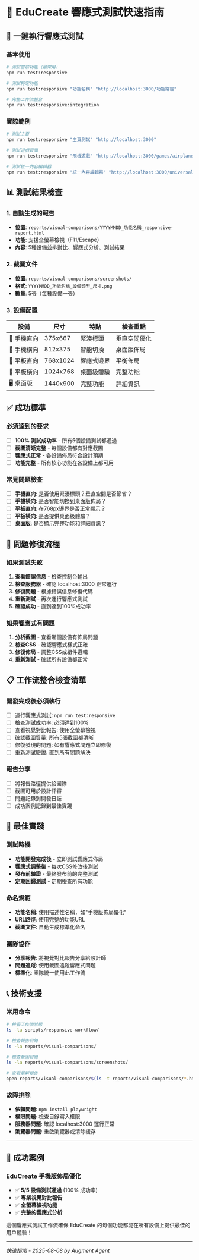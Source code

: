 # 📱 EduCreate 響應式測試快速指南

## 🚀 一鍵執行響應式測試

### 基本使用
```bash
# 測試當前功能（最常用）
npm run test:responsive

# 測試特定功能
npm run test:responsive "功能名稱" "http://localhost:3000/功能路徑"

# 完整工作流整合
npm run test:responsive:integration
```

### 實際範例
```bash
# 測試主頁
npm run test:responsive "主頁測試" "http://localhost:3000"

# 測試遊戲頁面
npm run test:responsive "飛機遊戲" "http://localhost:3000/games/airplane"

# 測試統一內容編輯器
npm run test:responsive "統一內容編輯器" "http://localhost:3000/universal-content"
```

## 📊 測試結果檢查

### 1. 自動生成的報告
- **位置**: `reports/visual-comparisons/YYYYMMDD_功能名稱_responsive-report.html`
- **功能**: 支援全螢幕檢視（F11/Escape）
- **內容**: 5種設備並排對比、響應式分析、測試結果

### 2. 截圖文件
- **位置**: `reports/visual-comparisons/screenshots/`
- **格式**: `YYYYMMDD_功能名稱_設備類型_尺寸.png`
- **數量**: 5張（每種設備一張）

### 3. 設備配置
| 設備 | 尺寸 | 特點 | 檢查重點 |
|------|------|------|----------|
| 📱 手機直向 | 375x667 | 緊湊標頭 | 垂直空間優化 |
| 📱 手機橫向 | 812x375 | 智能切換 | 桌面版佈局 |
| 📱 平板直向 | 768x1024 | 響應式邊界 | 平衡佈局 |
| 📱 平板橫向 | 1024x768 | 桌面級體驗 | 完整功能 |
| 🖥️ 桌面版 | 1440x900 | 完整功能 | 詳細資訊 |

## ✅ 成功標準

### 必須達到的要求
- [ ] **100% 測試成功率** - 所有5個設備測試都通過
- [ ] **截圖清晰完整** - 每個設備都有對應截圖
- [ ] **響應式正常** - 各設備佈局符合設計預期
- [ ] **功能完整** - 所有核心功能在各設備上都可用

### 常見問題檢查
- [ ] **手機直向**: 是否使用緊湊標頭？垂直空間是否節省？
- [ ] **手機橫向**: 是否智能切換到桌面版佈局？
- [ ] **平板直向**: 在768px邊界是否正常顯示？
- [ ] **平板橫向**: 是否提供桌面級體驗？
- [ ] **桌面版**: 是否顯示完整功能和詳細資訊？

## 🔧 問題修復流程

### 如果測試失敗
1. **查看錯誤信息** - 檢查控制台輸出
2. **檢查服務器** - 確認 localhost:3000 正常運行
3. **修復問題** - 根據錯誤信息修復代碼
4. **重新測試** - 再次運行響應式測試
5. **確認成功** - 直到達到100%成功率

### 如果響應式有問題
1. **分析截圖** - 查看哪個設備有佈局問題
2. **檢查CSS** - 確認響應式樣式正確
3. **修復佈局** - 調整CSS或組件邏輯
4. **重新測試** - 確認所有設備都正常

## 📋 工作流整合檢查清單

### 開發完成後必須執行
- [ ] 運行響應式測試: `npm run test:responsive`
- [ ] 檢查測試成功率: 必須達到100%
- [ ] 查看視覺對比報告: 使用全螢幕檢視
- [ ] 確認截圖質量: 所有5張截圖都清晰
- [ ] 修復發現的問題: 如有響應式問題立即修復
- [ ] 重新測試驗證: 直到所有問題解決

### 報告分享
- [ ] 將報告路徑提供給團隊
- [ ] 截圖可用於設計評審
- [ ] 問題記錄到開發日誌
- [ ] 成功案例記錄到最佳實踐

## 🎯 最佳實踐

### 測試時機
- **功能開發完成後** - 立即測試響應式佈局
- **響應式調整後** - 每次CSS修改後測試
- **發布前驗證** - 最終發布前的完整測試
- **定期回歸測試** - 定期檢查所有功能

### 命名規範
- **功能名稱**: 使用描述性名稱，如"手機版佈局優化"
- **URL路徑**: 使用完整的功能URL
- **截圖文件**: 自動生成標準化命名

### 團隊協作
- **分享報告**: 將視覺對比報告分享給設計師
- **問題追蹤**: 使用截圖追蹤響應式問題
- **標準化**: 團隊統一使用此工作流

## 📞 技術支援

### 常用命令
```bash
# 檢查工作流狀態
ls -la scripts/responsive-workflow/

# 檢查報告目錄
ls -la reports/visual-comparisons/

# 檢查截圖目錄
ls -la reports/visual-comparisons/screenshots/

# 查看最新報告
open reports/visual-comparisons/$(ls -t reports/visual-comparisons/*.html | head -1)
```

### 故障排除
- **依賴問題**: `npm install playwright`
- **權限問題**: 檢查目錄寫入權限
- **服務器問題**: 確認 localhost:3000 運行正常
- **瀏覽器問題**: 重啟瀏覽器或清除緩存

---

## 🎉 成功案例

### EduCreate 手機版佈局優化
- ✅ **5/5 設備測試通過** (100% 成功率)
- ✅ **專業視覺對比報告** 
- ✅ **全螢幕檢視功能**
- ✅ **完整的響應式分析**

這個響應式測試工作流確保 EduCreate 的每個功能都能在所有設備上提供最佳的用戶體驗！

---
*快速指南 - 2025-08-08 by Augment Agent*

